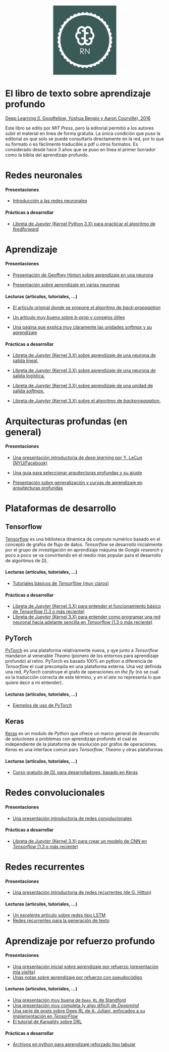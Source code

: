 <p><center><img src="rn2.png" width="200" /></center></p>

# El libro de texto sobre aprendizaje profundo

[Deep Learning (I. Goodfellow, Yoshua Bengio y Aaron Courville),
2016](http://www.deeplearningbook.org "EL LIBRO de Aprendizaje
Profundo")

Este libro se edito por *MIT Press*, pero la editorial permitió a los
autores subir el material en linea de forma gratuita. La única
condición que puso la editorial es que solo se puede consultarlo
directamente en la red, por lo que su formato o es fácilmente
traducible a pdf u otros formatos. Es considerado desde hace 3 años
que se puso en linea el primer borrador como la biblia del aprendizaje
profundo.

# Redes neuronales

#### Presentaciones

- [Introducción a las redes neuronales](presentaciones/intro_rn.pdf)

#### Prácticas a desarrollar

- [Libreta de *Jupyter* (Kernel Python 3.X) para practicar el algoritmo de *feedforward* ](https://github.com/curso-redes-neuronales-unison/Material/blob/master/libretas/Redes%20neuronales%20hacia%20adelante.ipynb)

# Aprendizaje

#### Presentaciones

- [Presentación de Geoffrey Hinton sobre aprendizaje en una neurona](presentaciones/aprendizaje_una_neurona.pdf)

- [Presentación sobre aprendizaje en varias neuronas](presentaciones/aprendizaje_red_neuronal.pdf)


#### Lecturas (artículos, tutoriales, ...)

- [El artículo original donde se propone el algoritmo de *back-propagation*](articulos/Learning-representations-by-back-propagating-errors.pdf)

- [Un artículo muy bueno sobre *b-prop* y consejos útiles](http://yann.lecun.com/exdb/publis/pdf/lecun-98b.pdf)

- [Una página que explica muy claramente las unidades *softmax* y su aprendizaje](https://eli.thegreenplace.net/2016/the-softmax-function-and-its-derivative/)

#### Prácticas a desarrollar

- [Libreta de *Jupyter* (Kernel 3.X) sobre aprendizaje de una neurona de salida lineal.](https://github.com/curso-redes-neuronales-unison/Material/blob/master/libretas/neurona%20lineal.ipynb)

- [Libreta de *Jupyter* (Kernel 3.X) sobre aprendizaje de una neurona de salida logística.](https://github.com/curso-redes-neuronales-unison/Material/blob/master/libretas/neurona%20logistica.ipynb)

- [Libreta de *Jupyter* (Kernel 3.X) sobre aprendizaje de una unidad de salida *softmax*.](https://github.com/curso-redes-neuronales-unison/Material/blob/master/libretas/unidad%20softmax.ipynb)

- [Libreta de *Jupyter* (Kernel 3.X) sobre el algoritmo de *backpropagation*.](https://github.com/curso-redes-neuronales-unison/Material/blob/master/libretas/backpropagation.ipynb)

# Arquitecturas profundas (en general)

#### Presentaciones

- [Una presentación introductoria de *deep learning* por Y. LeCun (NYU/Facebook)](http://cilvr.cs.nyu.edu/lib/exe/fetch.php?media=deeplearning:dl-intro.pdf)

- [Una guia para seleccionar arquitecturas profundas y su ajuste](http://www.deeplearningbook.org/slides/11_practical.pdf)

- [Presentación sobre generalización y curvas de aprendizaje en arquitecturas profundas](http://www.deeplearningbook.org/slides/05_ml.pdf)


# Plataformas de desarrollo


## Tensorflow

[Tensorflow](https://www.tensorflow.org) es una biblioteca dinámica de
computo numérico basado en el concepto de grafos de flujo de
datos. *Tensorflow* se desarrolló inicialmente por el grupo de
investigación en aprendizaje máquina de *Google research* y poco a
poco se va convirtiendo en el medio más popular para el desarrollo de
algoritmos de *DL*.

#### Lecturas (artículos, tutoriales, ...)

- [Tutoriales básicos de *Tensorflow* (muy claros)](https://www.tensorflow.org/get_started/)

#### Prácticas a desarrollar

- [Libreta de *Jupyter* (Kernel 3.X) para entender el funcionamiento básico de *Tensorflow* (1.3 o más reciente)](https://github.com/curso-redes-neuronales-unison/Material/blob/master/libretas/intro_tensorflow.ipynb)
- [Libreta de *Jupyter* (Kernel 3.X) para entender como programar una red neuronal hacia adelante sencilla en *Tensorflow* (1.3 o más reciente)](https://github.com/curso-redes-neuronales-unison/Material/blob/master/libretas/tensorflow_red_simple.ipynb)

## PyTorch

[PyTorch](http://pytorch.org) es una plataforma relativamente nueva, y
qye junto a *Tensorflow* mandaron al venerable *Theano* (pionero de
los entornos para aprendizaje profundo) al retiro. PyTorch es basado
100% en python a diferencia de *Tensorflow* el cual precompila en una
plataforma externa. Una vez definida una red, *PyTorch* construye el
grafo de operaciones *on the fly* (no se cual es la traducción
correcta de este término, y *en el aire* no representa lo que quiere
decir a mi entender).

#### Lecturas (artículos, tutoriales, ...)

- [Ejemplos de uso de *PyTorch*](http://pytorch.org/tutorials/beginner/pytorch_with_examples.html#)


## Keras

[Keras](https://keras.io) es un modulo de *Python* que ofrece un marco
general de desarrollo de soluciones a problemas con aprendizaje
profundo el cual es independiente de la plataforma de resolución por
gráfos de operaciones. *Keras* es una interface común pars
*Tensorflow*, *Theano* y otras plataformas.

#### Lecturas (artículos, tutoriales, ...)

- [Curso gratuito de *DL* para desarrolladores, basado en Keras](http://course.fast.ai/index.html)

# Redes convolucionales

#### Presentaciones

- [Una presentación introductoria de redes convolucionales](presentaciones/conv_nets.pdf)

#### Prácticas a desarrollar

- [Libreta de *Jupyter* (Kernel 3.X) para crear un modelo de CNN en *Tensorflow* (1.3 o más reciente)](https://github.com/curso-redes-neuronales-unison/Material/blob/master/libretas/red_convolucional_simple.ipynb)


# Redes recurrentes

#### Presentaciones

- [Una presentación introductoria de redes recurrentes (de G. Hitton)](presentaciones/redes_recurrentes.pdf)

#### Lecturas (artículos, tutoriales, ...)

- [Un excelente artículo sobre redes tipo LSTM](https://colah.github.io/posts/2015-08-Understanding-LSTMs/)
- [Redes recurrentes para la generación de texto](http://karpathy.github.io/2015/05/21/rnn-effectiveness/)


# Aprendizaje por refuerzo profundo

#### Presentaciones

- [Una presentación inicial sobre aprendizaje por refuerzo (presentación mía viejita)](presentaciones/rl_intro.pdf)
- [Unas notas sobre aprendizaje por refuerzo con pseudocódigo](presentaciones/rl_ideas.pdf)

#### Lecturas (artículos, tutoriales, ...)

- [Una presentación muy buena de `Deep RL` de Standford](presentaciones/deep_rl_stanford.pdf)
- [Una presentación muy completa (y algo difícil) de *Deepmind*](presentaciones/deep_rl_deepmind.pdf)
- [Una serie de posts sobre Deep RL de A. Juliani, enfocados a su implementación en *TensorFlow*](https://medium.com/emergent-future/simple-reinforcement-learning-with-tensorflow-part-0-q-learning-with-tables-and-neural-networks-d195264329d0)
- [El tutorial de Karpahty sobre DRL](http://karpathy.github.io/2016/05/31/rl/)

#### Prácticas a desarrollar

- [Archivos en python para aprendizaje reforzado tipo tabular](codigo/rl_tabular)


